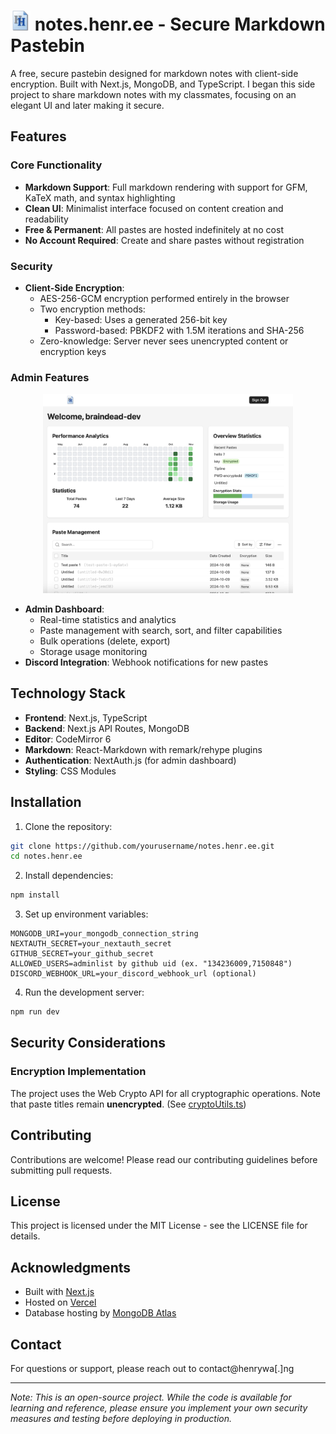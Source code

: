 # <img src="public/icon-192.png" alt="Icon" height="32"/> notes.henr.ee - Secure Markdown Pastebin

A free, secure pastebin designed for markdown notes with client-side encryption. Built with Next.js, MongoDB, and TypeScript. I began this side project to share markdown notes with my classmates, focusing on an elegant UI and later making it secure.

## Features

### Core Functionality
- **Markdown Support**: Full markdown rendering with support for GFM, KaTeX math, and syntax highlighting
- **Clean UI**: Minimalist interface focused on content creation and readability
- **Free & Permanent**: All pastes are hosted indefinitely at no cost
- **No Account Required**: Create and share pastes without registration

### Security
- **Client-Side Encryption**: 
  - AES-256-GCM encryption performed entirely in the browser
  - Two encryption methods:
    - Key-based: Uses a generated 256-bit key
    - Password-based: PBKDF2 with 1.5M iterations and SHA-256
  - Zero-knowledge: Server never sees unencrypted content or encryption keys

### Admin Features
<div align="center">
<img src="public/admin-dash.png" alt="Admin Dashboard" width="400"/>
</div>

- **Admin Dashboard**:
  - Real-time statistics and analytics
  - Paste management with search, sort, and filter capabilities
  - Bulk operations (delete, export)
  - Storage usage monitoring
- **Discord Integration**: Webhook notifications for new pastes

## Technology Stack

- **Frontend**: Next.js, TypeScript
- **Backend**: Next.js API Routes, MongoDB
- **Editor**: CodeMirror 6
- **Markdown**: React-Markdown with remark/rehype plugins
- **Authentication**: NextAuth.js (for admin dashboard)
- **Styling**: CSS Modules

## Installation

1. Clone the repository:
```bash
git clone https://github.com/yourusername/notes.henr.ee.git
cd notes.henr.ee
```

2. Install dependencies:
```bash
npm install
```

3. Set up environment variables:
```env
MONGODB_URI=your_mongodb_connection_string
NEXTAUTH_SECRET=your_nextauth_secret
GITHUB_SECRET=your_github_secret
ALLOWED_USERS=adminlist by github uid (ex. "134236009,7150848")
DISCORD_WEBHOOK_URL=your_discord_webhook_url (optional)
```

4. Run the development server:
```bash
npm run dev
``` 

## Security Considerations

### Encryption Implementation
The project uses the Web Crypto API for all cryptographic operations. Note that paste titles remain **unencrypted**.
(See [cryptoUtils.ts](utils/cryptoUtils.ts))

## Contributing

Contributions are welcome! Please read our contributing guidelines before submitting pull requests.

## License

This project is licensed under the MIT License - see the LICENSE file for details.

## Acknowledgments

- Built with [Next.js](https://nextjs.org)
- Hosted on [Vercel](https://vercel.com)
- Database hosting by [MongoDB Atlas](https://www.mongodb.com/atlas)

## Contact

For questions or support, please reach out to contact@henrywa[.]ng

---

*Note: This is an open-source project. While the code is available for learning and reference, please ensure you implement your own security measures and testing before deploying in production.*
